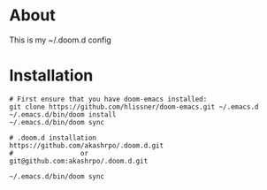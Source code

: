 # About
This is my ~/.doom.d config

# Installation
```
# First ensure that you have doom-emacs installed:
git clone https://github.com/hlissner/doom-emacs.git ~/.emacs.d
~/.emacs.d/bin/doom install
~/.emacs.d/bin/doom sync

# .doom.d installation
https://github.com/akashrpo/.doom.d.git
#                 or
git@github.com:akashrpo/.doom.d.git

~/.emacs.d/bin/doom sync
```
